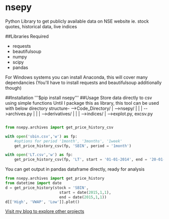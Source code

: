# nsepy
Python Library to get publicly available data on NSE website ie. stock quotes, historical data, live indices 

##Libraries Required
- requests
- beautifulsoup
- numpy 
- scipy
- pandas

For Windows systems you can install Anaconda, this will cover many dependancies (You'll have to install requests and beautifulsoup additionally though)

##Installation
'''$pip install nsepy'''
##Usage
Store data directly to csv using simple functions
Until I package this as library, this tool can be used with below directory structure-
-->Code_Directory/
    |
    -->nsepy/
    |   |
    |   -->archives.py
    |   |
    |   -->derivatives/
    |   |
    |   -->indices/
    |
    -->explot.py, excsv.py
    
```python

from nsepy.archives import get_price_history_csv

with open('sbin.csv','w') as fp:
    #options for period '1month', '3months', '1week'
    get_price_history_csv(fp, 'SBIN', period = '1month') 

with open('LT.csv','w') as fp:
    get_price_history_csv(fp, 'LT', start = '01-01-2014', end = '20-01-2014')
```
You can get output in pandas dataframe directly, ready for analysis
```python
from nsepy.archives import get_price_history
from datetime import date
d = get_price_history(stock = 'SBIN',
                        start = date(2015,1,1), 
                        end = date(2015,1,1))
d[['High', 'VWAP', 'Low']].plot()
```

[Visit my blog to explore other projects](http://www.xerxys.in)
